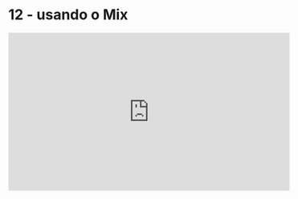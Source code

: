 # 12 - usando o Mix

<iframe 
        width="560" 
        height="315" 
        src="https://www.youtube.com/embed/FMeS4nqiXpo" 
        title="YouTube video player" 
        frameborder="0" 
        allow="accelerometer; autoplay; clipboard-write; encrypted-media; gyroscope; picture-in-picture" 
        allowfullscreen
        >
</iframe>

